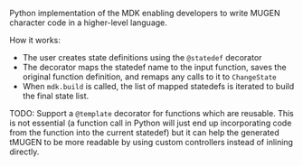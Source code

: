Python implementation of the MDK enabling developers to write MUGEN character code in a higher-level language.

How it works:

- The user creates state definitions using the `@statedef` decorator
- The decorator maps the statedef name to the input function, saves the original function definition, and remaps any calls to it to `ChangeState`
- When `mdk.build` is called, the list of mapped statedefs is iterated to build the final state list.

TODO: Support a `@template` decorator for functions which are reusable.
This is not essential (a function call in Python will just end up incorporating code from the function into the current statedef) but it can help the generated tMUGEN to be more readable by using custom controllers instead of inlining directly.